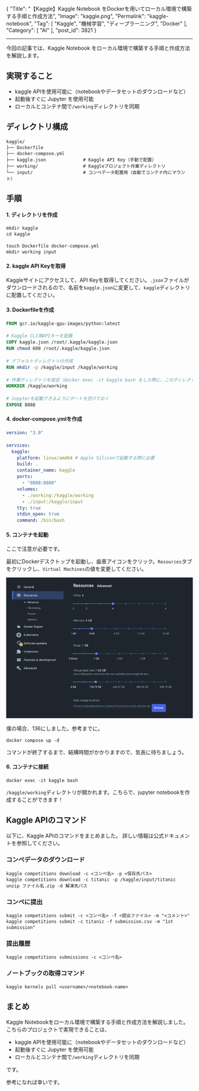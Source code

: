 {
    "Title": "【Kaggle】Kaggle Notebook をDockerを用いてローカル環境で構築する手順と作成方法",
    "Image": "kaggle.png",
    "Permalink": "kaggle-notebook",
    "Tag": [
        "Kaggle",
        "機械学習",
        "ディープラーニング",
        "Docker"
    ],
    "Category": [
        "AI"
    ],
    "post_id": 3821
}

---

今回の記事では、Kaggle Notebook をローカル環境で構築する手順と作成方法を解説します。

## 実現すること
- kaggle APIを使用可能に（notebookやデータセットのダウンロードなど）
- 起動後すぐに Jupyter を使用可能
- ローカルとコンテナ間で`/working`ディレクトリを同期

## ディレクトリ構成
```
kaggle/
├── Dockerfile
├── docker-compose.yml
├── kaggle.json              # Kaggle API Key（手動で配置）
├── working/                 # Kaggleプロジェクト作業ディレクトリ
└── input/                   # コンペデータ配置用（自動でコンテナ内にマウント）

```

## 手順

#### 1. ディレクトリを作成
```
mkdir kaggle
cd kaggle

touch Dockerfile docker-compose.yml
mkdir working input
```

#### 2. kaggle API Keyを取得

Kaggleサイトにアクセスして、API Keyを取得してください。`.json`ファイルがダウンロードされるので、名前を`kaggle.json`に変更して、`kaggle`ディレクトリに配置してください。

#### 3. Dockerfileを作成

```Dockerfile
FROM gcr.io/kaggle-gpu-images/python:latest

# Kaggle CLI用APIキーを配置
COPY kaggle.json /root/.kaggle/kaggle.json
RUN chmod 600 /root/.kaggle/kaggle.json

# デフォルトディレクトリの作成
RUN mkdir -p /kaggle/input /kaggle/working

# 作業ディレクトリを設定（docker exec -it kaggle bash をした際に、このディレクトリが開かれる）
WORKDIR /kaggle/working

# Jupyterを起動できるようにポートを空けておく
EXPOSE 8888
```

#### 4. docker-compose.ymlを作成

```yml
version: "3.9"

services:
  kaggle:
    platform: linux/amd64 # Apple Siliconで起動する際に必要
    build: .
    container_name: kaggle
    ports:
      - "8888:8888"
    volumes:
      - ./working:/kaggle/working
      - ./input:/kaggle/input
    tty: true
    stdin_open: true
    command: /bin/bash

```

#### 5. コンテナを起動
ここで注意が必要です。

最初にDockerデスクトップを起動し、歯車アイコンをクリック。`Resources`タブをクリックし、`Virtual Machines`の値を変更してください。

![docker-setting](internal/images/docker-setting.png)

僕の場合、136にしました。参考までに。


```
docker compose up -d
```

コマンドが終了するまで、結構時間がかかりますので、気長に待ちましょう。

#### 6. コンテナに接続
```
docker exec -it kaggle bash
```

`/kaggle/working`ディレクトリが開かれます。こちらで、jupyter notebookを作成することができます！


## Kaggle APIのコマンド
以下に、Kaggle APIのコマンドをまとめました。
詳しい情報は公式ドキュメントを参照してください。

### コンペデータのダウンロード
```
kaggle competitions download -c <コンペ名> -p <保存先パス>
kaggle competitions download -c titanic -p /kaggle/input/titanic
unzip ファイル名.zip -d 解凍先パス
```

### コンペに提出
```
kaggle competitions submit -c <コンペ名> -f <提出ファイル> -m "<コメント>"
kaggle competitions submit -c titanic -f submission.csv -m "1st submission"
```

### 提出履歴
```
kaggle competitions submissions -c <コンペ名>
```

### ノートブックの取得コマンド
```
kaggle kernels pull <username>/<notebook-name>
```

## まとめ

Kaggle Notebookをローカル環境で構築する手順と作成方法を解説しました。
こちらのプロジェクトで実現できることは、

- kaggle APIを使用可能に（notebookやデータセットのダウンロードなど）
- 起動後すぐに Jupyter を使用可能
- ローカルとコンテナ間で`/working`ディレクトリを同期

です。

参考になれば幸いです。

